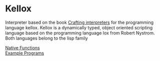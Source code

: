 # Kellox
Interpreter based on the book [Crafting interpreters](https://craftinginterpreters.com/contents.html) for the programming language kellox.
Kellox is a dynamically typed, object oriented scripting language based on the programming language lox from Robert Nystrom.
Both languages belong to the lisp family

[Native Functions](https://github.com/FrederikTobner/Lox/blob/master/NativeFunctions.md)
<br/>
[Example Programs](https://github.com/FrederikTobner/Lox/blob/master/ExamplePrograms.md)
